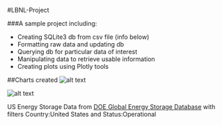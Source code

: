 #LBNL-Project

###A sample project including:
* Creating SQLite3 db from csv file (info below)
* Formatting raw data and updating db
* Querying db for particular data of interest
* Manipulating data to retrieve usable information
* Creating plots using Plotly tools

##Charts created
![alt text](https://github.com/JMarcley/LBNL-Project/blob/master/Count-By-Type-bar-chart.png "Count-By-Type-bar-chart")

![alt text](https://github.com/JMarcley/LBNL-Project/blob/master/Avg-Cap-By-Type-bar-chart.png "Avg-Cap-By-Type-bar-chart")


US Energy Storage Data from [DOE Global Energy Storage Database](http://www.energystorageexchange.org/projects "DOE Global Energy Storage Database") with filters Country:United States and Status:Operational
